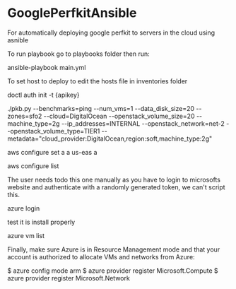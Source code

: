 # GooglePerfkitAnsible
For automatically deploying google perfkit to servers in the cloud using asnible

To run playbook go to playbooks folder then run:

ansible-playbook main.yml

To set host to deploy to edit the hosts file in inventories folder

doctl auth init -t {apikey}

./pkb.py --benchmarks=ping --num_vms=1 --data_disk_size=20 --zones=sfo2 --cloud=DigitalOcean --openstack_volume_size=20 --machine_type=2g --ip_addresses=INTERNAL --openstack_network=net-2 --openstack_volume_type=TIER1 --metadata="cloud_provider:DigitalOcean,region:soft,machine_type:2g"

aws configure set a a us-eas a

aws configure list

The user needs todo this one manually as you have to login to microsofts website and authenticate with a randomly generated token, we can't script this.

azure login

test it is install properly

azure vm list


Finally, make sure Azure is in Resource Management mode and that your account is authorized to allocate VMs and networks from Azure:

$ azure config mode arm
$ azure provider register Microsoft.Compute
$ azure provider register Microsoft.Network
